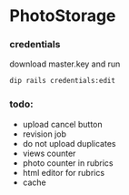 # PhotoStorage

### credentials

download master.key and run 

```bash
dip rails credentials:edit
``` 


### todo:
* upload cancel button
* revision job
* do not upload duplicates
* views counter
* photo counter in rubrics
* html editor for rubrics
* cache
